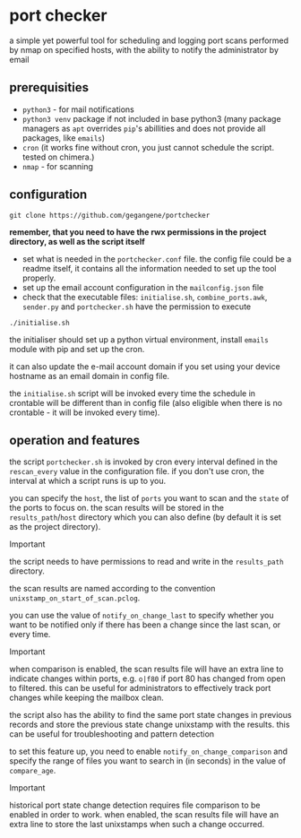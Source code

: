 # port checker
a simple yet powerful tool for scheduling and logging port scans performed by nmap on specified hosts, with the ability to notify the administrator by email
## prerequisities
* `python3` - for mail notifications
* `python3 venv` package if not included in base python3 (many package managers as `apt` overrides `pip`'s abillities and does not provide all packages, like `emails`)
* `cron` (it works fine without cron, you just cannot schedule the script. tested on chimera.)
* `nmap` - for scanning
## configuration
```
git clone https://github.com/gegangene/portchecker
```
**remember, that you need to have the rwx permissions in the project directory, as well as the script itself**

* set what is needed in the `portchecker.conf` file. the config file could be a readme itself, it contains all the information needed to set up the tool properly.
* set up the email account configuration in the `mailconfig.json` file
* check that the executable files: `initialise.sh`, `combine_ports.awk`, `sender.py` and `portchecker.sh` have the permission to execute
```
./initialise.sh
```
the initialiser should set up a python virtual environment, install `emails` module with pip and set up the cron. 

it can also update the e-mail account domain if you set using your device hostname as an email domain in config file. 

the `initialise.sh` script will be invoked every time the schedule in crontable will be different than in config file (also eligible when there is no crontable - it will be invoked every time).

## operation and features
the script `portchecker.sh` is invoked by cron every interval defined in the `rescan_every` value in the configuration file. if you don't use cron, the interval at which a script runs is up to you.

you can specify the `host`, the list of `ports` you want to scan and the `state` of the ports to focus on. the scan results will be stored in the `results_path`/`host` directory which you can also define (by default it is set as the project directory).

> [!IMPORTANT]
> the script needs to have permissions to read and write in the `results_path` directory.

the scan results are named according to the convention `unixstamp_on_start_of_scan.pclog`.

you can use the value of `notify_on_change_last` to specify whether you want to be notified only if there has been a change since the last scan, or every time.

> [!IMPORTANT]
> when comparison is enabled, the scan results file will have an extra line to indicate changes within ports, e.g. `o|f80` if port 80 has changed from open to filtered. this can be useful for administrators to effectively track port changes while keeping the mailbox clean.

the script also has the ability to find the same port state changes in previous records and store the previous state change unixstamp with the results. this can be useful for troubleshooting and pattern detection

to set this feature up, you need to enable `notify_on_change_comparison` and specify the range of files you want to search in (in seconds) in the value of `compare_age`.

> [!IMPORTANT]
> historical port state change detection requires file comparison to be enabled in order to work. when enabled, the scan results file will have an extra line to store the last unixstamps when such a change occurred.
